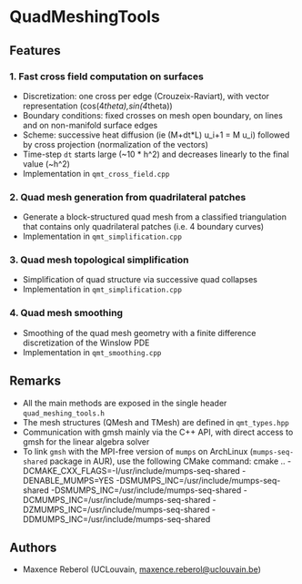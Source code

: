 # QuadMeshingTools

## Features

### 1. Fast cross field computation on surfaces

- Discretization: one cross per edge (Crouzeix-Raviart), with vector representation (cos(4*theta),sin(4*theta))
- Boundary conditions: fixed crosses on mesh open boundary, on lines and on non-manifold surface edges
- Scheme: successive heat diffusion (ie (M+dt*L) u_i+1 = M u_i) followed by cross projection (normalization of the vectors)
- Time-step `dt` starts large (~10 * h^2) and decreases linearly to the final value (~h^2)
- Implementation in `qmt_cross_field.cpp`

### 2. Quad mesh generation from quadrilateral patches

- Generate a block-structured quad mesh from a classified triangulation that contains only quadrilateral patches (i.e. 4 boundary curves)
- Implementation in `qmt_simplification.cpp`

### 3. Quad mesh topological simplification

- Simplification of quad structure via successive quad collapses
- Implementation in `qmt_simplification.cpp`

### 4. Quad mesh smoothing

- Smoothing of the quad mesh geometry with a finite difference discretization of the Winslow PDE
- Implementation in `qmt_smoothing.cpp`

## Remarks

- All the main methods are exposed in the single header `quad_meshing_tools.h`
- The mesh structures (QMesh and TMesh) are defined in `qmt_types.hpp`
- Communication with gmsh mainly via the C++ API, with direct access to gmsh for the linear algebra solver
- To link `gmsh` with the MPI-free version of `mumps` on ArchLinux (`mumps-seq-shared` package in AUR), use the following CMake
command: cmake .. -DCMAKE_CXX_FLAGS=-I/usr/include/mumps-seq-shared -DENABLE_MUMPS=YES -DSMUMPS_INC=/usr/include/mumps-seq-shared -DSMUMPS_INC=/usr/include/mumps-seq-shared -DCMUMPS_INC=/usr/include/mumps-seq-shared -DZMUMPS_INC=/usr/include/mumps-seq-shared -DDMUMPS_INC=/usr/include/mumps-seq-shared

## Authors

- Maxence Reberol (UCLouvain, maxence.reberol@uclouvain.be)


